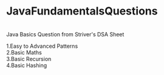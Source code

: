 # JavaFundamentalsQuestions
<br>
Java Basics Question from Striver's DSA Sheet
<br>

1.Easy to Advanced Patterns
<br>
2.Basic Maths 
<br>
3.Basic Recursion 
<br> 
4.Basic Hashing
<br>

